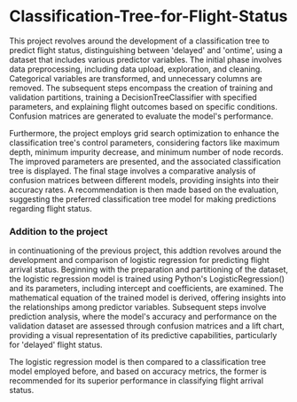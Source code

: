 # Classification-Tree-for-Flight-Status
This project revolves around the development of a classification tree to predict flight status, distinguishing between 'delayed' and 'ontime', using a dataset that includes various predictor variables. The initial phase involves data preprocessing, including data upload, exploration, and cleaning. Categorical variables are transformed, and unnecessary columns are removed. The subsequent steps encompass the creation of training and validation partitions, training a DecisionTreeClassifier with specified parameters, and explaining flight outcomes based on specific conditions. Confusion matrices are generated to evaluate the model's performance.

Furthermore, the project employs grid search optimization to enhance the classification tree's control parameters, considering factors like maximum depth, minimum impurity decrease, and minimum number of node records. The improved parameters are presented, and the associated classification tree is displayed. The final stage involves a comparative analysis of confusion matrices between different models, providing insights into their accuracy rates. A recommendation is then made based on the evaluation, suggesting the preferred classification tree model for making predictions regarding flight status.

### Addition to the project
in continuationing of the previous project, this addtion revolves around the development and comparison of logistic regression for predicting flight arrival status. Beginning with the preparation and partitioning of the dataset, the logistic regression model is trained using Python's LogisticRegression() and its parameters, including intercept and coefficients, are examined. The mathematical equation of the trained model is derived, offering insights into the relationships among predictor variables. Subsequent steps involve prediction analysis, where the model's accuracy and performance on the validation dataset are assessed through confusion matrices and a lift chart, providing a visual representation of its predictive capabilities, particularly for 'delayed' flight status. 

The logistic regression model is then compared to a classification tree model employed before, and based on accuracy metrics, the former is recommended for its superior performance in classifying flight arrival status.

